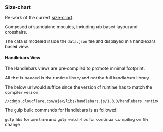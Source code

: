 ### Size-chart

Re-work of the current [size-chart](http://www.freepeople.com/size-chart).

Composed of standalone modules, including tab based layout and crosshairs.

The data is modeled inside the ```data.json``` file and displayed in a handlebars
based view.

#### Handlebars View
The Handlebars views are pre-compiled to promote minimal footprint.

All that is needed is the runtime libary and not the full handlebars library.

The below url would suffice since the version of runtime has to
match the compiler version:
```
//cdnjs.cloudflare.com/ajax/libs/handlebars.js/1.3.0/handlebars.runtime.js
```

The gulp build commands for Handlebars is as followed:

``` gulp hbs ``` for one time and ```gulp watch-hbs``` for continual compiling
on file change